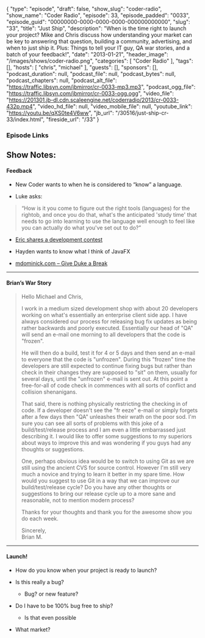 {
  "type": "episode",
  "draft": false,
  "show_slug": "coder-radio",
  "show_name": "Coder Radio",
  "episode": 33,
  "episode_padded": "0033",
  "episode_guid": "00000000-0000-0000-0000-000000000000",
  "slug": "33",
  "title": "Just Ship",
  "description": "When is the time right to launch your project? Mike and Chris discuss how understanding your market can be key to answering that question, building a community, advertising, and when to just ship it. Plus: Things to tell your IT guy, QA war stories, and a batch of your feedback!",
  "date": "2013-01-21",
  "header_image": "/images/shows/coder-radio.png",
  "categories": [
    "Coder Radio"
  ],
  "tags": [],
  "hosts": [
    "chris",
    "michael"
  ],
  "guests": [],
  "sponsors": [],
  "podcast_duration": null,
  "podcast_file": null,
  "podcast_bytes": null,
  "podcast_chapters": null,
  "podcast_alt_file": "https://traffic.libsyn.com/jbmirror/cr-0033-mp3.mp3",
  "podcast_ogg_file": "https://traffic.libsyn.com/jbmirror/cr-0033-ogg.ogg",
  "video_file": "https://201301.jb-dl.cdn.scaleengine.net/coderradio/2013/cr-0033-432p.mp4",
  "video_hd_file": null,
  "video_mobile_file": null,
  "youtube_link": "https://youtu.be/qXS0te4V6ww",
  "jb_url": "/30516/just-ship-cr-33/index.html",
  "fireside_url": "/33"
}


### Episode Links

## Show Notes:

#### Feedback

  * New Coder wants to when he is considered to “know” a language.

  * Luke asks:

> “How is it you come to figure out the right tools (languages) for the rightob, and once you do that, what's the anticipated 'study time' that needs to
> go into learning to use the language well enough to feel like you can
> actually do what you've set out to do?”

  * [Eric shares a development contest](http://nyehealth.org/patient-portal-for-new-yorkers/index.html)
  * Hayden wants to know what I think of JavaFX

  * [mdominick.com – Give Duke a Break](http://blog.mdominick.com/indexcd6e.html?p=364\\%22)

* * *

#### Brian’s War Story

> Hello Michael and Chris,
>
> I work in a medium sized development shop with about 20 developers working
> on what's essentially an enterprise client side app. I have always
> considered our process for releasing bug fix updates as being rather
> backwards and poorly executed. Essentially our head of "QA" will send an
> e-mail one morning to all developers that the code is "frozen".
>
> He will then do a build, test it for 4 or 5 days and then send an e-mail to
> everyone that the code is "unfrozen". During this "frozen" time the
> developers are still expected to continue fixing bugs but rather than check
> in their changes they are supposed to "sit" on them, usually for several
> days, until the "unfrozen" e-mail is sent out. At this point a free-for-all
> of code check in commences with all sorts of conflict and collision
> shenanigans.
>
> That said, there is nothing physically restricting the checking in of code.
> If a developer doesn't see the "fr eeze" e-mail or simply forgets after a
> few days then "QA" unleashes their wrath on the poor sod. I'm sure you can
> see all sorts of problems with this joke of a build/test/release process and
> I am even a little embarrassed just describing it. I would like to offer
> some suggestions to my superiors about ways to improve this and was
> wondering if you guys had any thoughts or suggestions.
>
> One, perhaps obvious idea would be to switch to using Git as we are still
> using the ancient CVS for source control. However I'm still very much a
> novice and trying to learn it better in my spare time. How would you suggest
> to use Git in a way that we can improve our build/test/release cycle? Do you
> have any other thoughts or suggestions to bring our release cycle up to a
> more sane and reasonable, not to mention modern process?
>
> Thanks for your thoughts and thank you for the awesome show you do each
> week.
>
> Sincerely,  
>  Brian M.

* * *

#### Launch!

  * How do you know when your project is ready to launch?

  * Is this really a bug?

    * Bug? or new feature?
  * Do I have to be 100% bug free to ship?

    * Is that even possible
  * What market?


